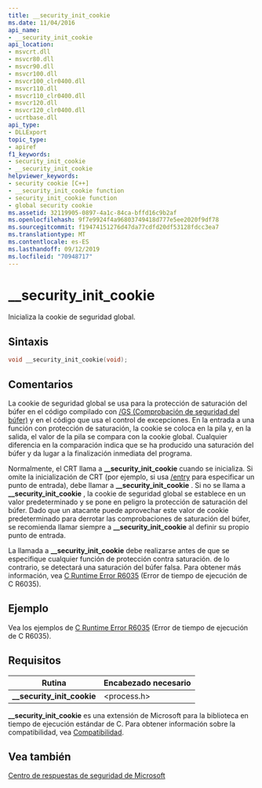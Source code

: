 ```yaml
---
title: __security_init_cookie
ms.date: 11/04/2016
api_name:
- __security_init_cookie
api_location:
- msvcrt.dll
- msvcr80.dll
- msvcr90.dll
- msvcr100.dll
- msvcr100_clr0400.dll
- msvcr110.dll
- msvcr110_clr0400.dll
- msvcr120.dll
- msvcr120_clr0400.dll
- ucrtbase.dll
api_type:
- DLLExport
topic_type:
- apiref
f1_keywords:
- security_init_cookie
- __security_init_cookie
helpviewer_keywords:
- security cookie [C++]
- __security_init_cookie function
- security_init_cookie function
- global security cookie
ms.assetid: 32119905-0897-4a1c-84ca-bffd16c9b2af
ms.openlocfilehash: 9f7e9924f4a96803749418d777e5ee2020f9df78
ms.sourcegitcommit: f19474151276d47da77cdfd20df53128fdcc3ea7
ms.translationtype: MT
ms.contentlocale: es-ES
ms.lasthandoff: 09/12/2019
ms.locfileid: "70948717"
---
```

# <a name="__security_init_cookie"></a>__security_init_cookie

Inicializa la cookie de seguridad global.

## <a name="syntax"></a>Sintaxis

```C
void __security_init_cookie(void);
```

## <a name="remarks"></a>Comentarios

La cookie de seguridad global se usa para la protección de saturación del búfer en el código compilado con [/GS (Comprobación de seguridad del búfer)](../../build/reference/gs-buffer-security-check.md) y en el código que usa el control de excepciones. En la entrada a una función con protección de saturación, la cookie se coloca en la pila y, en la salida, el valor de la pila se compara con la cookie global. Cualquier diferencia en la comparación indica que se ha producido una saturación del búfer y da lugar a la finalización inmediata del programa.

Normalmente, el CRT llama a **__security_init_cookie** cuando se inicializa. Si omite la inicialización de CRT (por ejemplo, si usa [/entry](../../build/reference/entry-entry-point-symbol.md) para especificar un punto de entrada), debe llamar a **__security_init_cookie** . Si no se llama a **__security_init_cookie** , la cookie de seguridad global se establece en un valor predeterminado y se pone en peligro la protección de saturación del búfer. Dado que un atacante puede aprovechar este valor de cookie predeterminado para derrotar las comprobaciones de saturación del búfer, se recomienda llamar siempre a **__security_init_cookie** al definir su propio punto de entrada.

La llamada a **__security_init_cookie** debe realizarse antes de que se especifique cualquier función de protección contra saturación. de lo contrario, se detectará una saturación del búfer falsa. Para obtener más información, vea [C Runtime Error R6035](../../error-messages/tool-errors/c-runtime-error-r6035.md) (Error de tiempo de ejecución de C R6035).

## <a name="example"></a>Ejemplo

Vea los ejemplos de [C Runtime Error R6035](../../error-messages/tool-errors/c-runtime-error-r6035.md) (Error de tiempo de ejecución de C R6035).

## <a name="requirements"></a>Requisitos

|Rutina|Encabezado necesario|
|-------------|---------------------|
|**__security_init_cookie**|\<process.h>|

**__security_init_cookie** es una extensión de Microsoft para la biblioteca en tiempo de ejecución estándar de C. Para obtener información sobre la compatibilidad, vea [Compatibilidad](../../c-runtime-library/compatibility.md).

## <a name="see-also"></a>Vea también

[Centro de respuestas de seguridad de Microsoft](https://www.microsoft.com/msrc?rtc=1)
